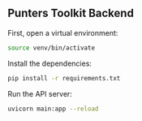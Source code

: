 ## Punters Toolkit Backend

First, open a virtual environment:

```bash
source venv/bin/activate
```

Install the dependencies:

```bash
pip install -r requirements.txt
```

Run the API server:

```bash
uvicorn main:app --reload
```
